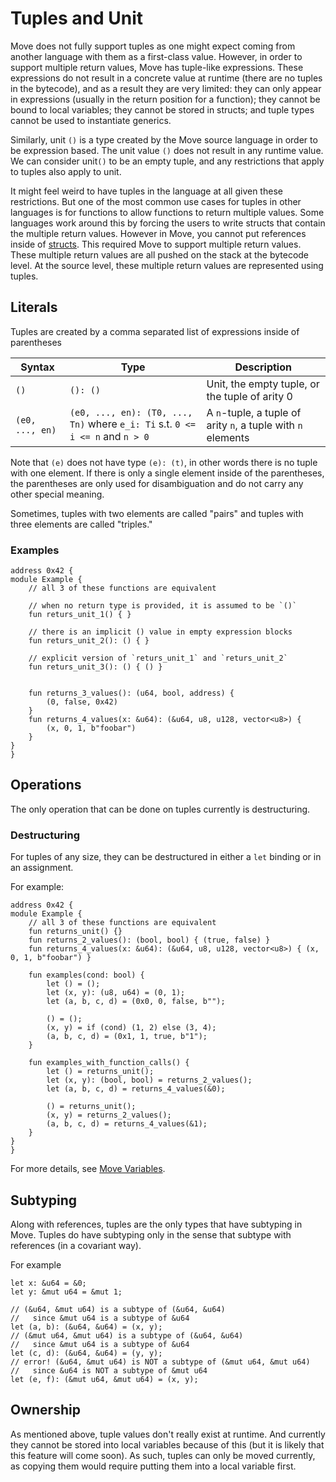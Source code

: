 # Tuples and Unit

Move does not fully support tuples as one might expect coming from another language with them as a first-class value. However, in order to support multiple return values, Move has tuple-like expressions. These expressions do not result in a concrete value at runtime (there are no tuples in the bytecode), and as a result they are very limited: they can only appear in expressions (usually in the return position for a function); they cannot be bound to local variables; they cannot be stored in structs; and tuple types cannot be used to instantiate generics.

Similarly, unit `()` is a type created by the Move source language in order to be expression based. The unit value `()` does not result in any runtime value. We can consider unit`()` to be an empty tuple, and any restrictions that apply to tuples also apply to unit.

It might feel weird to have tuples in the language at all given these restrictions. But one of the most common use cases for tuples in other languages is for functions to allow functions to return multiple values. Some languages work around this by forcing the users to write structs that contain the multiple return values. However in Move, you cannot put references inside of [structs](./structs-and-resources.md). This required Move to support multiple return values. These multiple return values are all pushed on the stack at the bytecode level. At the source level, these multiple return values are represented using tuples.

## Literals

Tuples are created by a comma separated list of expressions inside of parentheses

|Syntax | Type | Description |
| -------- | -------- | -------- |
| `()`     | `(): ()` | Unit, the empty tuple, or the tuple of arity 0
| `(e0, ..., en)` |`(e0, ..., en): (T0, ..., Tn)` where `e_i: Ti` s.t. `0 <= i <= n` and `n > 0` | A `n`-tuple, a tuple of arity `n`, a tuple with `n` elements

Note that `(e)` does not have type `(e): (t)`, in other words there is no tuple with one element. If there is only a single element inside of the parentheses, the parentheses are only used for disambiguation and do not carry any other special meaning.

Sometimes, tuples with two elements are called "pairs" and tuples with three elements are called "triples."

### Examples

```rust=
address 0x42 {
module Example {
    // all 3 of these functions are equivalent

    // when no return type is provided, it is assumed to be `()`
    fun returs_unit_1() { }

    // there is an implicit () value in empty expression blocks
    fun returs_unit_2(): () { }

    // explicit version of `returs_unit_1` and `returs_unit_2`
    fun returs_unit_3(): () { () }


    fun returns_3_values(): (u64, bool, address) {
        (0, false, 0x42)
    }
    fun returns_4_values(x: &u64): (&u64, u8, u128, vector<u8>) {
        (x, 0, 1, b"foobar")
    }
}
}
```

## Operations

The only operation that can be done on tuples currently is destructuring.

### Destructuring

For tuples of any size, they can be destructured in either a `let` binding or in an assignment.

For example:

```rust=
address 0x42 {
module Example {
    // all 3 of these functions are equivalent
    fun returns_unit() {}
    fun returns_2_values(): (bool, bool) { (true, false) }
    fun returns_4_values(x: &u64): (&u64, u8, u128, vector<u8>) { (x, 0, 1, b"foobar") }

    fun examples(cond: bool) {
        let () = ();
        let (x, y): (u8, u64) = (0, 1);
        let (a, b, c, d) = (0x0, 0, false, b"");

        () = ();
        (x, y) = if (cond) (1, 2) else (3, 4);
        (a, b, c, d) = (0x1, 1, true, b"1");
    }

    fun examples_with_function_calls() {
        let () = returns_unit();
        let (x, y): (bool, bool) = returns_2_values();
        let (a, b, c, d) = returns_4_values(&0);

        () = returns_unit();
        (x, y) = returns_2_values();
        (a, b, c, d) = returns_4_values(&1);
    }
}
}
```

For more details, see [Move Variables](./variables.md).

## Subtyping

Along with references, tuples are the only types that have subtyping in Move. Tuples do have subtyping only in the sense that subtype with references (in a covariant way).

For example

```rust=
let x: &u64 = &0;
let y: &mut u64 = &mut 1;

// (&u64, &mut u64) is a subtype of (&u64, &u64)
//   since &mut u64 is a subtype of &u64
let (a, b): (&u64, &u64) = (x, y);
// (&mut u64, &mut u64) is a subtype of (&u64, &u64)
//   since &mut u64 is a subtype of &u64
let (c, d): (&u64, &u64) = (y, y);
// error! (&u64, &mut u64) is NOT a subtype of (&mut u64, &mut u64)
//   since &u64 is NOT a subtype of &mut u64
let (e, f): (&mut u64, &mut u64) = (x, y);
```

## Ownership

As mentioned above, tuple values don't really exist at runtime. And currently they cannot be stored into local variables because of this (but it is likely that this feature will come soon). As such, tuples can only be moved currently, as copying them would require putting them into a local variable first.
